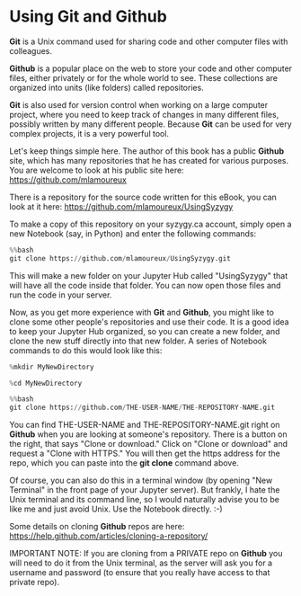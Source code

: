 # Using Git and Github

**Git** is a Unix command used for sharing code and other computer files with colleagues. 

**Github** is a popular place on the web to store your code and other computer files, either privately or for the whole world to see. These collections are organized into units (like folders) called repositories. 

**Git** is also used for version control when working on a large computer project, where you need to keep track of changes in many different files, possibly written by many different people. Because **Git** can be used for very complex projects, it is a very powerful tool.

Let's keep things simple here. The author of this book has a public **Github** site, which has many repositories that he has created for various purposes. You are welcome to look at his public site here: https://github.com/mlamoureux

There is a repository for the source code written for this eBook, you can look at it here: https://github.com/mlamoureux/UsingSyzygy

To make a copy of this repository on your syzygy.ca account, simply open a new Notebook (say, in Python) and enter the following commands:

```python
%%bash
git clone https://github.com/mlamoureux/UsingSyzygy.git 

```

This will make a new folder on your Jupyter Hub called "UsingSyzygy" that will have all the code inside that folder. You can now open those files and run the code in your server.


Now, as you get more experience with **Git** and **Github**, you might like to clone some other people's repositories and use their code. It is a good idea to keep your Jupyter Hub organized, so you can create a new folder, and clone the new stuff directly into that new folder. A series of Notebook commands to do this would look like this:

```python
%mkdir MyNewDirectory 

```

```python
%cd MyNewDirectory

```

```python
%%bash
git clone https://github.com/THE-USER-NAME/THE-REPOSITORY-NAME.git 

```
You can find THE-USER-NAME and THE-REPOSITORY-NAME.git right on **Github** when you are looking at someone's repository. There is a button on the right, that says "Clone or download." Click on "Clone or download" and request a "Clone with HTTPS." You will then get the https address for the repo, which you can paste into the **git clone** command above.

Of course, you can also do this in a terminal window (by opening "New Terminal" in the front page of your Jupyter server). But frankly, I hate the Unix terminal and its command line, so I would naturally advise you to be like me and just avoid Unix.  Use the Notebook directly. :-)

Some details on cloning **Github** repos are here:
https://help.github.com/articles/cloning-a-repository/

IMPORTANT NOTE: If you are cloning from a PRIVATE repo on **Github** you will need to do it from the Unix terminal, as the server will ask you for a username and password (to ensure that you really have access to that private repo).






